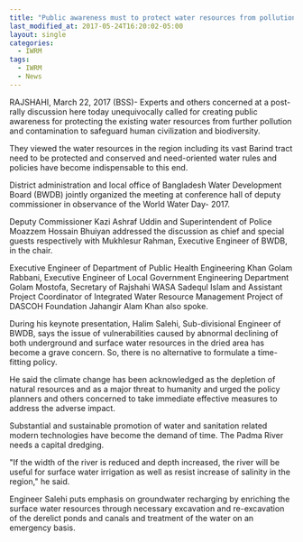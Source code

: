 ```yaml
---
title: "Public awareness must to protect water resources from pollution"
last_modified_at: 2017-05-24T16:20:02-05:00
layout: single
categories:
  - IWRM
tags:
  - IWRM
  - News
---
```

RAJSHAHI, March 22, 2017 (BSS)- Experts and others concerned at a post-rally discussion here today unequivocally called for creating public awareness for protecting the existing water resources from further pollution and contamination to safeguard human civilization and biodiversity.

They viewed the water resources in the region including its vast Barind tract need to be protected and conserved and need-oriented water rules and policies have become indispensable to this end.

District administration and local office of Bangladesh Water Development Board (BWDB) jointly organized the meeting at conference hall of deputy commissioner in observance of the World Water Day- 2017.

Deputy Commissioner Kazi Ashraf Uddin and Superintendent of Police Moazzem Hossain Bhuiyan addressed the discussion as chief and special guests respectively with Mukhlesur Rahman, Executive Engineer of BWDB, in the chair.

Executive Engineer of Department of Public Health Engineering Khan Golam Rabbani, Executive Engineer of Local Government Engineering Department Golam Mostofa, Secretary of Rajshahi WASA Sadequl Islam and Assistant Project Coordinator of Integrated Water Resource Management Project of DASCOH Foundation Jahangir Alam Khan also spoke.

During his keynote presentation, Halim Salehi, Sub-divisional Engineer of BWDB, says the issue of vulnerabilities caused by abnormal declining of both underground and surface water resources in the dried area has become a grave concern. So, there is no alternative to formulate a time-fitting policy.

He said the climate change has been acknowledged as the depletion of
natural resources and as a major threat to humanity and urged the policy planners and others concerned to take immediate effective measures to address the adverse impact.

Substantial and sustainable promotion of water and sanitation related modern technologies have become the demand of time. The Padma River needs a capital dredging.

"If the width of the river is reduced and depth increased, the river will be useful for surface water irrigation as well as resist increase of salinity in the region," he said.

Engineer Salehi puts emphasis on groundwater recharging by enriching the surface water resources through necessary excavation and re-excavation of the derelict ponds and canals and treatment of the water on an emergency basis.
